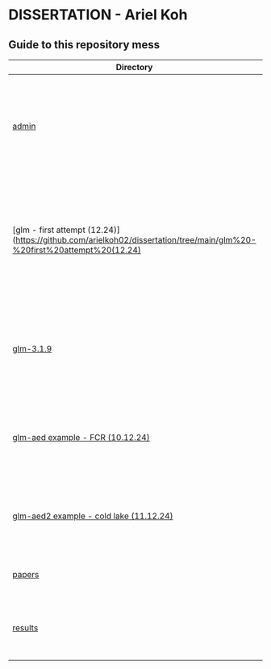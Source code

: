 # DISSERTATION - Ariel Koh

## Guide to this repository mess
| Directory         | Description                                                                             |
|-------------------|-----------------------------------------------------------------------------------------|
| [admin](https://github.com/arielkoh02/dissertation/tree/main/admin)             | Contains administrative documents including relevant dissertation forms and dissertation presentation slides|
| [glm - first attempt (12.24)](https://github.com/arielkoh02/dissertation/tree/main/glm%20-%20first%20attempt%20(12.24)              | Contains the mish mash of first attempt with glm - using glmgui default glm3 settings + aed2 files from [Kinneret97](https://github.com/AquaticEcoDynamics/GLM_Examples/tree/master/Kinneret97/aed2) + met data from [EllenBrook](https://github.com/AquaticEcoDynamics/GLM_Examples/tree/master/EllenBrook)|
| [glm-3.1.9](https://github.com/arielkoh02/dissertation/tree/main/glm-3.1.9) | Contains the software and code to run the software - main files to edit to run the software are glm3.nml and aed2.nml  | 
| [glm-aed example - FCR (10.12.24)](https://github.com/arielkoh02/dissertation/tree/main/glm-aed%20example%20-%20FCR%20(10.12.24)) | Contains second attempt to run glm - using  files (glm3 and aed) from [FCR](https://github.com/AquaticEcoDynamics/GLM_Examples/tree/master/FCR)|
| [glm-aed2 example - cold lake (11.12.24)](https://github.com/arielkoh02/dissertation/tree/main/glm-aed2%20example%20-%20cold%20lake%20(11.12.24)) | Contains third attempt to run glm - using  files (glm2 and aed2) from [coldlake](https://github.com/lawinslow/GLM/tree/master/Examples/release/coldlake) |
| [papers](https://github.com/arielkoh02/dissertation/tree/main/papers) | Contains papers relevant to the study |
| [results](https://github.com/arielkoh02/dissertation/tree/main/results) | Contains results - including at this point sensitivity analysis |